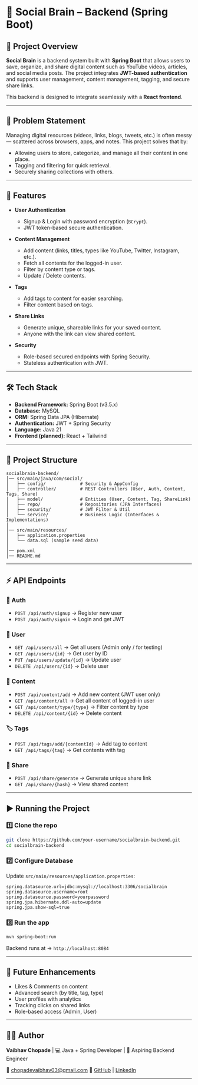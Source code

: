 # 🧠 Social Brain – Backend (Spring Boot)

## 📌 Project Overview

**Social Brain** is a backend system built with **Spring Boot** that allows users to save, organize, and share digital content such as YouTube videos, articles, and social media posts.
The project integrates **JWT-based authentication** and supports user management, content management, tagging, and secure share links.

This backend is designed to integrate seamlessly with a **React frontend**.

---

## 🎯 Problem Statement

Managing digital resources (videos, links, blogs, tweets, etc.) is often messy — scattered across browsers, apps, and notes.
This project solves that by:

* Allowing users to store, categorize, and manage all their content in one place.
* Tagging and filtering for quick retrieval.
* Securely sharing collections with others.

---

## 🚀 Features

* **User Authentication**

  * Signup & Login with password encryption (`BCrypt`).
  * JWT token-based secure authentication.
* **Content Management**

  * Add content (links, titles, types like YouTube, Twitter, Instagram, etc.).
  * Fetch all contents for the logged-in user.
  * Filter by content type or tags.
  * Update / Delete contents.
* **Tags**

  * Add tags to content for easier searching.
  * Filter content based on tags.
* **Share Links**

  * Generate unique, shareable links for your saved content.
  * Anyone with the link can view shared content.
* **Security**

  * Role-based secured endpoints with Spring Security.
  * Stateless authentication with JWT.

---

## 🛠️ Tech Stack

* **Backend Framework:** Spring Boot (v3.5.x)
* **Database:** MySQL
* **ORM:** Spring Data JPA (Hibernate)
* **Authentication:** JWT + Spring Security
* **Language:** Java 21
* **Frontend (planned):** React + Tailwind

---

## 📂 Project Structure

```
socialbrain-backend/
│── src/main/java/com/social/
│   ├── config/             # Security & AppConfig
│   ├── controller/         # REST Controllers (User, Auth, Content, Tags, Share)
│   ├── model/              # Entities (User, Content, Tag, ShareLink)
│   ├── repo/               # Repositories (JPA Interfaces)
│   ├── security/           # JWT Filter & Util
│   └── service/            # Business Logic (Interfaces & Implementations)
│
│── src/main/resources/
│   ├── application.properties
│   └── data.sql (sample seed data)
│
│── pom.xml
│── README.md
```

---

## ⚡ API Endpoints

### 🔑 Auth

* `POST /api/auth/signup` → Register new user
* `POST /api/auth/signin` → Login and get JWT

### 👤 User

* `GET /api/users/all` → Get all users (Admin only / for testing)
* `GET /api/users/{id}` → Get user by ID
* `PUT /api/users/update/{id}` → Update user
* `DELETE /api/users/{id}` → Delete user

### 📄 Content

* `POST /api/content/add` → Add new content (JWT user only)
* `GET /api/content/all` → Get all content of logged-in user
* `GET /api/content/type/{type}` → Filter content by type
* `DELETE /api/content/{id}` → Delete content

### 🏷 Tags

* `POST /api/tags/add/{contentId}` → Add tag to content
* `GET /api/tags/{tag}` → Get contents with tag

### 🔗 Share

* `POST /api/share/generate` → Generate unique share link
* `GET /api/share/{hash}` → View shared content

---

## ▶️ Running the Project

### 1️⃣ Clone the repo

```bash
git clone https://github.com/your-username/socialbrain-backend.git
cd socialbrain-backend
```

### 2️⃣ Configure Database

Update `src/main/resources/application.properties`:

```properties
spring.datasource.url=jdbc:mysql://localhost:3306/socialbrain
spring.datasource.username=root
spring.datasource.password=yourpassword
spring.jpa.hibernate.ddl-auto=update
spring.jpa.show-sql=true
```

### 3️⃣ Run the app

```bash
mvn spring-boot:run
```

Backend runs at → `http://localhost:8084`

---

## 🔮 Future Enhancements

* Likes & Comments on content
* Advanced search (by title, tag, type)
* User profiles with analytics
* Tracking clicks on shared links
* Role-based access (Admin, User)

---

## 👨‍💻 Author

**Vaibhav Chopade**
| 💻 Java + Spring Developer | 🚀 Aspiring Backend Engineer

📧 [chopadevaibhav03@gmail.com](mailto:chopadevaibhav03@gmail.com)
🔗 [GitHub](https://github.com/chopadevaibhav03) | [LinkedIn](https://linkedin.com/in/chopadevaibhav03)

---


